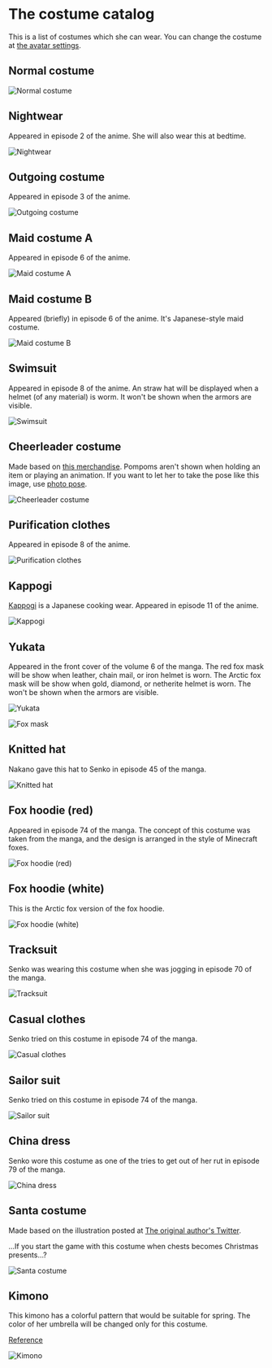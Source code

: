 # The costume catalog
This is a list of costumes which she can wear. You can change the costume at [the avatar settings](./README.md#action-4-1-costume-change).

## Normal costume
![Normal costume](README_images/costume_default.jpg)

## Nightwear
Appeared in episode 2 of the anime. She will also wear this at bedtime.

![Nightwear](README_images/costume_nightwear.jpg)

## Outgoing costume
Appeared in episode 3 of the anime.

![Outgoing costume](README_images/costume_outgoing.jpg)

## Maid costume A
Appeared in episode 6 of the anime.

![Maid costume A](README_images/costume_maid_a.jpg)

## Maid costume B
Appeared (briefly) in episode 6 of the anime. It's Japanese-style maid costume.

![Maid costume B](README_images/costume_maid_b.jpg)

## Swimsuit
Appeared in episode 8 of the anime. An straw hat will be displayed when a helmet (of any material) is worm. It won't be shown when the armors are visible.

![Swimsuit](README_images/costume_swimsuit.jpg)

## Cheerleader costume
Made based on [this merchandise](https://www.amazon.co.jp/gp/product/B07XZ6754D). Pompoms aren't shown when holding an item or playing an animation. If you want to let her to take the pose like this image, use [photo pose](./README.md#page-3-the-photo-poses).

![Cheerleader costume](README_images/costume_cheerleader.jpg)

## Purification clothes
Appeared in episode 8 of the anime.

![Purification clothes](README_images/costume_purification.jpg)

## Kappogi
[Kappogi](https://en.wikipedia.org/wiki/Kappōgi) is a Japanese cooking wear. Appeared in episode 11 of the anime.

![Kappogi](README_images/kappogi.jpg)

## Yukata
Appeared in the front cover of the volume 6 of the manga. The red fox mask will be show when leather, chain mail, or iron helmet is worn. The Arctic fox mask will be show when gold, diamond, or netherite helmet is worn. The won't be shown when the armors are visible.

![Yukata](README_images/costume_yukata.jpg)

![Fox mask](README_images/costume_fox_mask.jpg)

## Knitted hat
Nakano gave this hat to Senko in episode 45 of the manga.

![Knitted hat](README_images/costume_knitted_hat.jpg)

## Fox hoodie (red)
Appeared in episode 74 of the manga. The concept of this costume was taken from the manga, and the design is arranged in the style of Minecraft foxes.

![Fox hoodie (red)](README_images/costume_fox_hoodie_red.jpg)

## Fox hoodie (white)
This is the Arctic fox version of the fox hoodie.

![Fox hoodie (white)](README_images/costume_fox_hoodie_white.jpg)

## Tracksuit
Senko was wearing this costume when she was jogging in episode 70 of the manga.

![Tracksuit](README_images/costume_tracksuit.jpg)

## Casual clothes
Senko tried on this costume in episode 74 of the manga.

![Casual clothes](README_images/costume_casual.jpg)

## Sailor suit
Senko tried on this costume in episode 74 of the manga.

![Sailor suit](README_images/costume_sailor.jpg)

## China dress
Senko wore this costume as one of the tries to get out of her rut in episode 79 of the manga.

![China dress](README_images/costume_china_dress.jpg)

## Santa costume
Made based on the illustration posted at [The original author's Twitter](https://twitter.com/rimukoro/status/1342066683704352768).

...If you start the game with this costume when chests becomes Christmas presents...?

![Santa costume](README_images/costume_santa.jpg)

## Kimono
This kimono has a colorful pattern that would be suitable for spring. The color of her umbrella will be changed only for this costume.

[Reference](https://twitter.com/Kanda_omiyage/status/1627141001197531136?t=pWBnib7WuzlAD-uUdDcqIg&s=19)

![Kimono](README_images/costume_kimono.jpg)